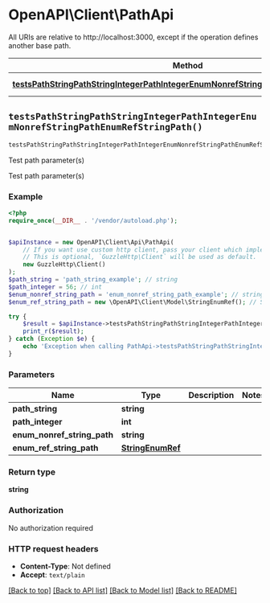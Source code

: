 # OpenAPI\Client\PathApi

All URIs are relative to http://localhost:3000, except if the operation defines another base path.

| Method | HTTP request | Description |
| ------------- | ------------- | ------------- |
| [**testsPathStringPathStringIntegerPathIntegerEnumNonrefStringPathEnumRefStringPath()**](PathApi.md#testsPathStringPathStringIntegerPathIntegerEnumNonrefStringPathEnumRefStringPath) | **GET** /path/string/{path_string}/integer/{path_integer}/{enum_nonref_string_path}/{enum_ref_string_path} | Test path parameter(s) |


## `testsPathStringPathStringIntegerPathIntegerEnumNonrefStringPathEnumRefStringPath()`

```php
testsPathStringPathStringIntegerPathIntegerEnumNonrefStringPathEnumRefStringPath($path_string, $path_integer, $enum_nonref_string_path, $enum_ref_string_path): string
```

Test path parameter(s)

Test path parameter(s)

### Example

```php
<?php
require_once(__DIR__ . '/vendor/autoload.php');


$apiInstance = new OpenAPI\Client\Api\PathApi(
    // If you want use custom http client, pass your client which implements `GuzzleHttp\ClientInterface`.
    // This is optional, `GuzzleHttp\Client` will be used as default.
    new GuzzleHttp\Client()
);
$path_string = 'path_string_example'; // string
$path_integer = 56; // int
$enum_nonref_string_path = 'enum_nonref_string_path_example'; // string
$enum_ref_string_path = new \OpenAPI\Client\Model\StringEnumRef(); // StringEnumRef

try {
    $result = $apiInstance->testsPathStringPathStringIntegerPathIntegerEnumNonrefStringPathEnumRefStringPath($path_string, $path_integer, $enum_nonref_string_path, $enum_ref_string_path);
    print_r($result);
} catch (Exception $e) {
    echo 'Exception when calling PathApi->testsPathStringPathStringIntegerPathIntegerEnumNonrefStringPathEnumRefStringPath: ', $e->getMessage(), PHP_EOL;
}
```

### Parameters

| Name | Type | Description  | Notes |
| ------------- | ------------- | ------------- | ------------- |
| **path_string** | **string**|  | |
| **path_integer** | **int**|  | |
| **enum_nonref_string_path** | **string**|  | |
| **enum_ref_string_path** | [**StringEnumRef**](../Model/.md)|  | |

### Return type

**string**

### Authorization

No authorization required

### HTTP request headers

- **Content-Type**: Not defined
- **Accept**: `text/plain`

[[Back to top]](#) [[Back to API list]](../../README.md#endpoints)
[[Back to Model list]](../../README.md#models)
[[Back to README]](../../README.md)
